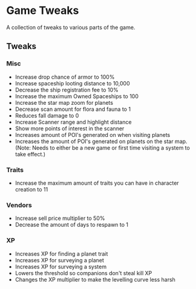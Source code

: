 # Game Tweaks

A collection of tweaks to various parts of the game.

## Tweaks

### Misc
* Increase drop chance of armor to 100%
* Increase spaceship looting distance to 10,000
* Decrease the ship registration fee to 10%
* Increase the maximum Owned Spaceships to 100
* Increase the star map zoom for planets
* Decrease scan amount for flora and fauna to 1
* Reduces fall damage to 0
* Increase Scanner range and highlight distance
* Show more points of interest in the scanner
* Increases amount of POI's generated on when visiting planets
* Increases the amount of POI's generated on planets on the star map. (Note: Needs to either be a new game or first time visiting a system to take effect.)


### Traits
* Increase the maximum amount of traits you can have in character creation to 11


### Vendors
* Increase sell price multiplier to 50%
* Decrease the amount of days to respawn to 1


### XP
* Increases XP for finding a planet trait
* Increases XP for surveying a planet
* Increases XP for surveying a system
* Lowers the threshold so companions don't steal kill XP
* Changes the XP multiplier to make the levelling curve less harsh
